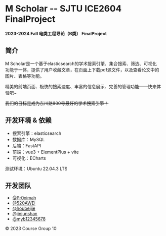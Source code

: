 # M Scholar -- SJTU ICE2604 FinalProject

**2023-2024 Fall 电类工程导论（B类） FinalProject**

## 简介

M Scholar是一个基于elasticsearch的学术搜索引擎，集合搜索、筛选、可视化功能于一体，提供了用户收藏文章，在页面上下载pdf源文件，以及查看论文中的图片、表格等功能。

精美的前端页面、极快的搜索速度、丰富的信息展示、完善的管理功能——快来体验吧~

~~我们的目标是成为东川路800号最好的学术搜索引擎！~~

## 开发环境 & 依赖

- 搜索引擎：elasticsearch
- 数据库：MySQL
- 后端：FastAPI
- 前端：vue3 + ElementPlus + vite
- 可视化：ECharts

测试环境：Ubuntu 22.04.3 LTS

## 开发团队

- [@Pr0ximah](https://github.com/Pr0ximah)
- [@520AWEI](https://github.com/520AWEI)
- [@houbeijie](https://github.com/houbeijie-2)
- [@jinjunshan](https://github.com/jinjunshan)
- [@myb12345678](https://github.com/myb12345678)

© 2023 Course Group 10